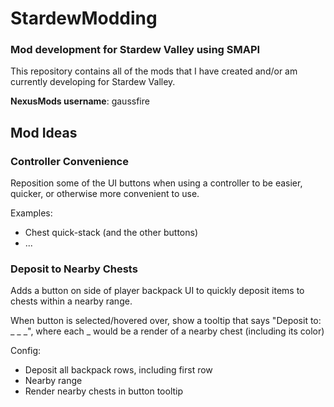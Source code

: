 # StardewModding
### Mod development for Stardew Valley using SMAPI

This repository contains all of the mods that I have created and/or am currently developing for Stardew Valley.

**NexusMods username**: gaussfire

## Mod Ideas

### Controller Convenience
Reposition some of the UI buttons when using a controller to be easier, quicker, or otherwise more convenient to use.

Examples:
  * Chest quick-stack (and the other buttons)
  * ...

### Deposit to Nearby Chests
Adds a button on side of player backpack UI to quickly deposit items to chests within a nearby range.

When button is selected/hovered over, show a tooltip that says "Deposit to: _ _ _", where each _ would be a render of a nearby chest (including its color)

Config:
  * Deposit all backpack rows, including first row
  * Nearby range
  * Render nearby chests in button tooltip
